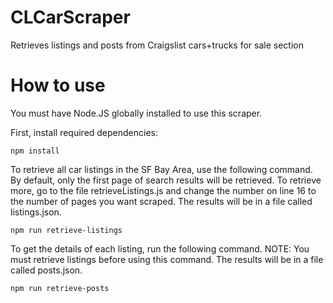 # CLCarScraper

Retrieves listings and posts from Craigslist cars+trucks for sale section

# How to use

You must have Node.JS globally installed to use this scraper.

First, install required dependencies:

```
npm install
```

To retrieve all car listings in the SF Bay Area, use the following command. By default, only the first page of search results will be retrieved. To retrieve more, go to the file retrieveListings.js and change the number on line 16 to the number of pages you want scraped. The results will be in a file called listings.json.

```
npm run retrieve-listings
```

To get the details of each listing, run the following command. NOTE: You must retrieve listings before using this command. The results will be in a file called posts.json.

```
npm run retrieve-posts
```

